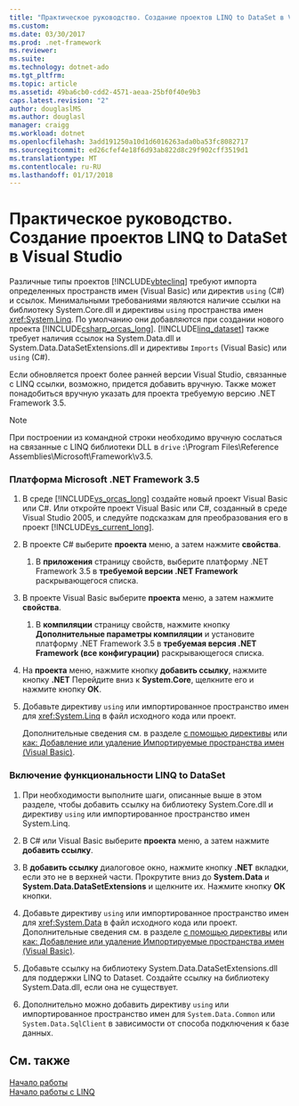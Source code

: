 ```yaml
---
title: "Практическое руководство. Создание проектов LINQ to DataSet в Visual Studio"
ms.custom: 
ms.date: 03/30/2017
ms.prod: .net-framework
ms.reviewer: 
ms.suite: 
ms.technology: dotnet-ado
ms.tgt_pltfrm: 
ms.topic: article
ms.assetid: 49ba6cb0-cdd2-4571-aeaa-25bf0f40e9b3
caps.latest.revision: "2"
author: douglaslMS
ms.author: douglasl
manager: craigg
ms.workload: dotnet
ms.openlocfilehash: 3add191250a10d1d6016263ada0ba53fc8082717
ms.sourcegitcommit: ed26cfef4e18f6d93ab822d8c29f902cff3519d1
ms.translationtype: MT
ms.contentlocale: ru-RU
ms.lasthandoff: 01/17/2018
---
```

# <a name="how-to-create-a-linq-to-dataset-project-in-visual-studio"></a>Практическое руководство. Создание проектов LINQ to DataSet в Visual Studio
Различные типы проектов [!INCLUDE[vbteclinq](../../../../includes/vbteclinq-md.md)] требуют импорта определенных пространств имен (Visual Basic) или директив `using` (C#) и ссылок. Минимальными требованиями являются наличие ссылки на библиотеку System.Core.dll и директивы `using` пространства имен <xref:System.Linq>. По умолчанию они добавляются при создании нового проекта [!INCLUDE[csharp_orcas_long](../../../../includes/csharp-orcas-long-md.md)]. [!INCLUDE[linq_dataset](../../../../includes/linq-dataset-md.md)] также требует наличия ссылок на System.Data.dll и System.Data.DataSetExtensions.dll и директивы `Imports` (Visual Basic) или `using` (C#).  
  
 Если обновляется проект более ранней версии Visual Studio, связанные с LINQ ссылки, возможно, придется добавить вручную. Также может понадобиться вручную указать для проекта требуемую версию .NET Framework 3.5.  
  
> [!NOTE]
>  При построении из командной строки необходимо вручную сослаться на связанные с LINQ библиотеки DLL в `drive` **:**\Program Files\Reference Assemblies\Microsoft\Framework\v3.5.  
  
### <a name="to-target-the-net-framework-35"></a>Платформа Microsoft .NET Framework 3.5  
  
1.  В среде [!INCLUDE[vs_orcas_long](../../../../includes/vs-orcas-long-md.md)] создайте новый проект Visual Basic или C#. Или откройте проект Visual Basic или C#, созданный в среде Visual Studio 2005, и следуйте подсказкам для преобразования его в проект [!INCLUDE[vs_current_long](../../../../includes/vs-current-long-md.md)].  
  
2.  В проекте C# выберите **проекта** меню, а затем нажмите **свойства**.  
  
    1.  В **приложения** страницу свойств, выберите платформу .NET Framework 3.5 в **требуемой версии .NET Framework** раскрывающегося списка.  
  
3.  В проекте Visual Basic выберите **проекта** меню, а затем нажмите **свойства**.  
  
    1.  В **компиляции** страницу свойств, нажмите кнопку **Дополнительные параметры компиляции** и установите платформу .NET Framework 3.5 в **требуемая версия .NET Framework (все конфигурации)** раскрывающегося списка.  
  
4.  На **проекта** меню, нажмите кнопку **добавить ссылку**, нажмите кнопку **.NET** Перейдите вниз к **System.Core**, щелкните его и нажмите кнопку  **ОК**.  
  
5.  Добавьте директиву `using` или импортированное пространство имен для <xref:System.Linq> в файл исходного кода или проект.  
  
     Дополнительные сведения см. в разделе [с помощью директивы](~/docs/csharp/language-reference/keywords/using-directive.md) или [как: Добавление или удаление Импортируемые пространства имен (Visual Basic)](/visualstudio/ide/how-to-add-or-remove-imported-namespaces-visual-basic).  
  
### <a name="to-enable-linq-to-dataset-functionality"></a>Включение функциональности LINQ to DataSet  
  
1.  При необходимости выполните шаги, описанные выше в этом разделе, чтобы добавить ссылку на библиотеку System.Core.dll и директиву `using` или импортированное пространство имен System.Linq.  
  
2.  В C# или Visual Basic выберите **проекта** меню, а затем нажмите **добавить ссылку**.  
  
3.  В **добавить ссылку** диалоговое окно, нажмите кнопку **.NET** вкладки, если это не в верхней части. Прокрутите вниз до **System.Data** и **System.Data.DataSetExtensions** и щелкните их. Нажмите кнопку **ОК** кнопки.  
  
4.  Добавьте директиву `using` или импортированное пространство имен для <xref:System.Data> в файл исходного кода или проект. Дополнительные сведения см. в разделе [с помощью директивы](~/docs/csharp/language-reference/keywords/using-directive.md) или [как: Добавление или удаление Импортируемые пространства имен (Visual Basic)](/visualstudio/ide/how-to-add-or-remove-imported-namespaces-visual-basic).  
  
5.  Добавьте ссылку на библиотеку System.Data.DataSetExtensions.dll для поддержки LINQ to Dataset. Создайте ссылку на библиотеку System.Data.dll, если она не существует.  
  
6.  Дополнительно можно добавить директиву `using` или импортированное пространство имен для `System.Data.Common` или `System.Data.SqlClient` в зависимости от способа подключения к базе данных.  
  
## <a name="see-also"></a>См. также  
 [Начало работы](../../../../docs/framework/data/adonet/getting-started-linq-to-dataset.md)  
 [Начало работы с LINQ](http://msdn.microsoft.com/en-us/6cc9af04-950a-4cc3-83d4-2aeb4abe4de9)
